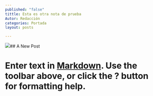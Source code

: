 ```yaml
---
published: "false"
tittle: Esta es otra nota de prueba
Autor: Redacción
categories: Portada
layout: posts

---
```


![](http://i.imgur.com/6187L1Am.jpg)## A New Post
# Enter text in [Markdown](http://daringfireball.net/projects/markdown/). Use the toolbar above, or click the **?** button for formatting help.
